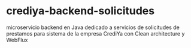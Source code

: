 # crediya-backend-solicitudes
microservicio backend en Java dedicado a servicios de solicitudes de prestamos para sistema de la empresa CrediYa con Clean architecture y WebFlux
